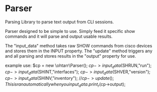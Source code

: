 # Parser
Parsing Library to parse text output from CLI sessions.

Parser designed to be simple to use.  Simply feed it specific show commands and it will parse and output usable results.

The "input_data" method takes raw SHOW commands from cisco devices and stores them in the INPUT property.  The "update" method triggers any and all parsing and stores
results in the "output" property for use.

example use:
$cp = new \ohtarr\Parser();
$cp->input_data($SHRUN,"run");
$cp->input_data($SHINT,"interfaces");
$cp->input_data($SHVER,"version");
$cp->input_data($SHINV,"inventory");
//$cp->update();  This is ran automatically when you input_data.
print_r($cp->output);
